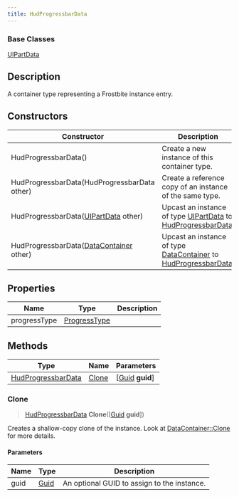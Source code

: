 ```yaml
---
title: HudProgressbarData
---
```

### Base Classes

[UIPartData](/vext/ref/fb/uipartdata/)

## Description

A container type representing a Frostbite instance entry.

## Constructors

| Constructor                                                                   | Description                                                                                                                 |
| ----------------------------------------------------------------------------- | --------------------------------------------------------------------------------------------------------------------------- |
| HudProgressbarData()                                                          | Create a new instance of this container type.                                                                               |
| HudProgressbarData(HudProgressbarData other)                                  | Create a reference copy of an instance of the same type.                                                                    |
| HudProgressbarData([UIPartData](/vext/ref/fb/uipartdata/) other)                            | Upcast an instance of type [UIPartData](/vext/ref/fb/uipartdata/) to [HudProgressbarData](/vext/ref/fb/hudprogressbardata/).                            |
| HudProgressbarData([DataContainer](/vext/ref/shared/class/datacontainer) other) | Upcast an instance of type [DataContainer](/vext/ref/shared/class/datacontainer) to [HudProgressbarData](/vext/ref/fb/hudprogressbardata/). |

## Properties

| Name         | Type                         | Description |
| ------------ | ---------------------------- | ----------- |
| progressType | [ProgressType](/vext/ref/fb/progresstype/) |             |

## Methods

| Type                                     | Name            | Parameters                                     |
| ---------------------------------------- | --------------- | ---------------------------------------------- |
| [HudProgressbarData](/vext/ref/fb/hudprogressbardata/) | [Clone](#clone) | \[[Guid](/vext/ref/shared/class/guid) **guid**\] |

### Clone

> [HudProgressbarData](/vext/ref/fb/hudprogressbardata/) **Clone**(\[[Guid](/vext/ref/shared/class/guid) **guid**\])

Creates a shallow-copy clone of the instance. Look at [DataContainer::Clone](/vext/ref/shared/class/datacontainer#clone) for more details.

#### Parameters

| Name | Type         | Description                                 |
| ---- | ------------ | ------------------------------------------- |
| guid | [Guid](/vext/ref/shared/class/guid/) | An optional GUID to assign to the instance. |
